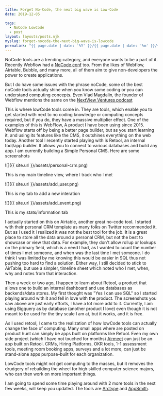 ```yaml
---
title: Forget No-Code, the next big wave is Low-Code
date: 2019-12-05
 
tags: 
  - NoCode LowCode
  - post
layout: layouts/posts.njk
myslug: forget-nocode-the-next-big-wave-is-lowcode
permalink: "{{ page.date | date: '%Y' }}/{{ page.date | date: '%m' }}/{{ page.date | date: '%d' }}/{{ myslug | slug }}/index.html"
---
```


NoCode tools are a trending category, and everyone wants to be a part of it. Recently Webflow had a [NoCode conf](https://webflow.com/nocodeconf) too. From the likes of Webflow, Airtable, Bubble, and many more, all of them aim to give non-developers the power to create applications. 

But I do have some issues with the phrase noCode, some of the best noCode tools actually shine when you know some coding or you can understand computing concepts. Even Vlad Magdalin, the founder of Webflow mentions the same on the [NextView Ventures podcast](https://openviewpartners.com/blog/webflows-mission-to-empower-as-many-people-as-possible-podcast/)

This is where lowCode tools come in. They are tools, which enable you to get started with next to no coding knowledge or computing concepts required, but if you do, they have a massive multiplier effect. One of the examples of this is WebFlow, A product I have been using since 2015. Webflow starts off by being a better page builder, but as you start learning it, and using its features like the CMS, it outshines everything on the web today. Another tool I recently started playing with is Retool, an internal tool/app builder. It allows you to connect to various databases and build any app. I am currently building a Simple Personal CMS. Here are some screenshots 

![]({{ site.url }}/assets/personal-crm.png)

This is my main timeline view, where I track who I met

![]({{ site.url }}/assets/add_user.png)

This is my tab to add a new interation

![]({{ site.url }}/assets/add_event.png)

This is my stats/information tab

I actually started on this on Airtable, another great no-code tool. I started with their personal CRM template as many folks on Twitter recommended it. But as I used it I realized it was not the best tool for the job. It is a great place to store all the data around a personal CRM, but not the best to showcase or view that data. For example, they don't allow rollup or lookups on the primary field, which is a need I had, as I wanted to count the number of times I met someone, and when was the last time I met someone. I do think I was limited by me knowing this would be easier in SQL thus not pushing too hard to find a solution. Either way, I still decided to stick to AirTable, but use a simpler, timeline sheet which noted who I met, when, why and notes from that interaction.

Then a week or two ago, I happen to learn about Retool, a product that allows one to build an internal dashboard and use databases as backends/data stores. My first thought was "Yes I can use SQL" so I started playing around with it and fell in love with the product. The screenshots you saw above are just early efforts, I have a lot more add to it. Currently, I am using Bigquery as by database (another product I love) even though it is not meant to be used for the tiny scale I am at, but it works, and it is free. 

As I used retool, I came to the realization of how lowCode tools can actually change the face of computing. Many small apps where are posted on product hunt can simply be apps built on platforms like Retool. Even my own side project (which I have not touched for months) [Airmeet](http://airmeet.online) can just be an app built on Retool. CRMs, Hiring Platforms, OKR tools, 1-1 assessment tools, meeting room booking apps, surveys and a lot more, can just be stand-alone apps purpose-built for each organization. 

LowCode tools might not get computing to the masses, but it removes the drudgery of rebuilding the wheel for high skilled computer science majors, who can then work on more important things.

I am going to spend some time playing around with 2 more tools in the next few weeks, will keep you updated. The tools are [Arctype](http://arctype.com) and [AppSmith](https://www.appsmith.com/).
